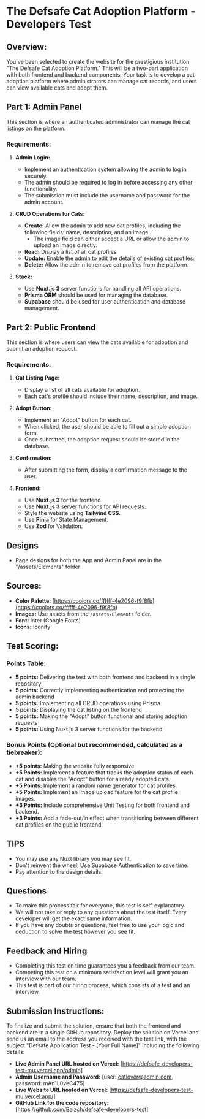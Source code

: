 # The Defsafe Cat Adoption Platform - Developers Test

## Overview:

You've been selected to create the website for the prestigious institution "The Defsafe Cat Adoption Platform." This will be a two-part application with both frontend and backend components. Your task is to develop a cat adoption platform where administrators can manage cat records, and users can view available cats and adopt them.

## Part 1: Admin Panel

This section is where an authenticated administrator can manage the cat listings on the platform.

### Requirements:

1. **Admin Login:**

   - Implement an authentication system allowing the admin to log in securely.
   - The admin should be required to log in before accessing any other functionality.
   - The submission must include the username and password for the admin account.

2. **CRUD Operations for Cats:**

   - **Create:** Allow the admin to add new cat profiles, including the following fields: name, description, and an image.
     - The image field can either accept a URL or allow the admin to upload an image directly.
   - **Read:** Display a list of all cat profiles.
   - **Update:** Enable the admin to edit the details of existing cat profiles.
   - **Delete:** Allow the admin to remove cat profiles from the platform.

3. **Stack:**
   - Use **Nuxt.js 3** server functions for handling all API operations.
   - **Prisma ORM** should be used for managing the database.
   - **Supabase** should be used for user authentication and database management.

## Part 2: Public Frontend

This section is where users can view the cats available for adoption and submit an adoption request.

### Requirements:

1. **Cat Listing Page:**

   - Display a list of all cats available for adoption.
   - Each cat's profile should include their name, description, and image.

2. **Adopt Button:**

   - Implement an "Adopt" button for each cat.
   - When clicked, the user should be able to fill out a simple adoption form.
   - Once submitted, the adoption request should be stored in the database.

3. **Confirmation:**

   - After submitting the form, display a confirmation message to the user.

4. **Frontend:**
   - Use **Nuxt.js 3** for the frontend.
   - Use **Nuxt.js 3** server functions for API requests.
   - Style the website using **Tailwind CSS**.
   - Use **Pinia** for State Management.
   - Use **Zod** for Validation.

## Designs

- Page designs for both the App and Admin Panel are in the "/assets/Elements" folder

## Sources:

- **Color Palette:** [https://coolors.co/ffffff-4e2096-f9f8fb](https://coolors.co/ffffff-4e2096-f9f8fb)
- **Images:** Use assets from the `/assets/Elements` folder.
- **Font:** Inter (Google Fonts)
- **Icons:** Iconify

## Test Scoring:

### Points Table:

- **5 points:** Delivering the test with both frontend and backend in a single repository
- **5 points:** Correctly implementing authentication and protecting the admin backend
- **5 points:** Implementing all CRUD operations using Prisma
- **5 points:** Displaying the cat listing on the frontend
- **5 points:** Making the "Adopt" button functional and storing adoption requests
- **5 points:** Using Nuxt.js 3 server functions for the backend

### Bonus Points (Optional but recommended, calculated as a tiebreaker):

- **+5 points:** Making the website fully responsive
- **+5 Points:** Implement a feature that tracks the adoption status of each cat and disables the "Adopt" button for already adopted cats.
- **+5 Points:** Implement a random name generator for cat profiles.
- **+5 Points:** Implement an image upload feature for the cat profile images.
- **+3 Points:** Include comprehensive Unit Testing for both frontend and backend.
- **+3 Points:** Add a fade-out/in effect when transitioning between different cat profiles on the public frontend.

## TIPS

- You may use any Nuxt library you may see fit.
- Don't reinvent the wheel! Use Supabase Authentication to save time.
- Pay attention to the design details.

## Questions

- To make this process fair for everyone, this test is self-explanatory.
- We will not take or reply to any questions about the test itself. Every developer will get the exact same information.
- If you have any doubts or questions, feel free to use your logic and deduction to solve the test however you see fit.

## Feedback and Hiring

- Completing this test on time guarantees you a feedback from our team.
- Competing this test on a minimum satisfaction level will grant you an interview with our team.
- This test is part of our hiring process, which consists of a test and an interview.

## Submission Instructions:

To finalize and submit the solution, ensure that both the frontend and backend are in a single GitHub repository. Deploy the solution on Vercel and send us an email to the address you received with the test link, with the subject "Defsafe Application Test - [Your Full Name]" including the following details:

- **Live Admin Panel URL hosted on Vercel:** [https://defsafe-developers-test-mu.vercel.app/admin]
- **Admin Username and Password:** [user: catlover@admin.com, password: mAn1L0veC475]
- **Live Website URL hosted on Vercel:** [https://defsafe-developers-test-mu.vercel.app/]
- **GitHub Link for the code repository:** [https://github.com/Baizch/defsafe-developers-test]
